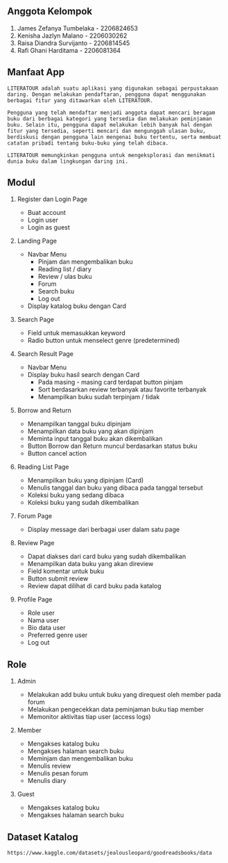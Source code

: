 ## Anggota Kelompok
   1. James Zefanya Tumbelaka    - 2206824653
   2. Kenisha Jazlyn Malano      - 2206030262
   3. Raisa Diandra Survijanto   - 2206814545
   4. Rafi Ghani Harditama       - 2206081364

## Manfaat App
    LITERATOUR adalah suatu aplikasi yang digunakan sebagai perpustakaan daring. Dengan melakukan pendaftaran, pengguna dapat menggunakan berbagai fitur yang ditawarkan oleh LITERATOUR.

    Pengguna yang telah mendaftar menjadi anggota dapat mencari beragam buku dari berbagai kategori yang tersedia dan melakukan peminjaman buku. Selain itu, pengguna dapat melakukan lebih banyak hal dengan fitur yang tersedia, seperti mencari dan mengunggah ulasan buku, berdiskusi dengan pengguna lain mengenai buku tertentu, serta membuat catatan pribadi tentang buku-buku yang telah dibaca. 

    LITERATOUR memungkinkan pengguna untuk mengeksplorasi dan menikmati dunia buku dalam lingkungan daring ini.
## Modul
   1. Register dan Login Page
      * Buat account
      * Login user
      * Login as guest

   2. Landing Page
      * Navbar Menu
        - Pinjam dan mengembalikan buku
        - Reading list / diary
        - Review / ulas buku
        - Forum
        - Search buku
        - Log out
      * Display katalog buku dengan Card
   
   3. Search Page
      * Field untuk memasukkan keyword
      * Radio button untuk menselect genre (predetermined)

   4. Search Result Page
      * Navbar Menu
      * Display buku hasil search dengan Card
        - Pada masing - masing card terdapat button pinjam
        - Sort berdasarkan review terbanyak atau favorite terbanyak
        - Menampilkan buku sudah terpinjam / tidak
   
   5. Borrow and Return
      * Menampilkan tanggal buku dipinjam
      * Menampilkan data buku yang akan dipinjam
      * Meminta input tanggal buku akan dikembalikan
      * Button Borrow dan Return muncul berdasarkan status buku
      * Button cancel action
   
   6. Reading List Page
      * Menampilkan buku yang dipinjam (Card)
      * Menulis tanggal dan buku yang dibaca pada tanggal tersebut
      * Koleksi buku yang sedang dibaca
      * Koleksi buku yang sudah dikembalikan
   
   7. Forum Page
      * Display message dari berbagai user dalam satu page
   
   8. Review Page
      * Dapat diakses dari card buku yang sudah dikembalikan
      * Menampilkan data buku yang akan direview
      * Field komentar untuk buku
      * Button submit review
      * Review dapat dilihat di card buku pada katalog
   
   9. Profile Page
      * Role user
      * Nama user
      * Bio data user
      * Preferred genre user
      * Log out


## Role
   1. Admin
      * Melakukan add buku untuk buku yang direquest oleh member pada forum
      * Melakukan pengecekkan data peminjaman buku tiap member
      * Memonitor aktivitas tiap user (access logs)
   
   2. Member
      * Mengakses katalog buku
      * Mengakses halaman search buku
      * Meminjam dan mengembalikan buku
      * Menulis review
      * Menulis pesan forum
      * Menulis diary
   
   3. Guest
      * Mengakses katalog buku
      * Mengakses halaman search buku

## Dataset Katalog
    https://www.kaggle.com/datasets/jealousleopard/goodreadsbooks/data
